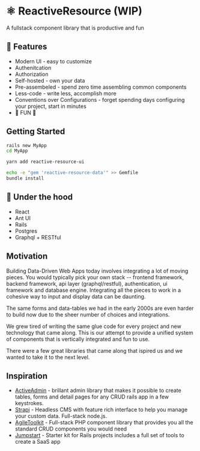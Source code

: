 # ⚛️ ReactiveResource (WIP)
A fullstack component library that is productive and fun

## 🚀 Features
* Modern UI - easy to customize
* Authenitcation
* Authorization
* Self-hosted - own your data
* Pre-assembeled - spend zero time assembling common components
* Less-code - write less, accomplish more
* Conventions over Configurations - forget spending days configuring your project, start in minutes
* 🤪 FUN 🤪

## Getting Started

```bash
rails new MyApp
cd MyApp

yarn add reactive-resource-ui

echo -e "gem 'reactive-resource-data'" >> Gemfile
bundle install
```

## 🚗 Under the hood
* React
* Ant UI
* Rails
* Postgres
* Graphql + RESTful

## Motivation
Building Data-Driven Web Apps today involves integrating a lot of moving pieces. You would typically pick your own stack -- frontend framework, backend framework, api layer (graphql/restful), authentication, ui framework and database engine. Integrating all the pieces to work in a cohesive way to input and display data can be daunting. 

The same forms and data-tables we had in the early 2000s are even harder to build now due to the sheer number of choices and integrations.

We grew tired of writing the same glue code for every project and new technology that came along. This is our attempt to provide a unified system of components that is vertically integrated and fun to use.

There were a few great libraries that came along that ispired us and we wanted to take it to the next level.

## Inspiration

- [ActiveAdmin](https://activeadmin.info/) - brillant admin library that makes it possible to create tables, forms and detail pages for any CRUD rails app in a few keystrokes.
- [Strapi](https://strapi.io/) - Headless CMS with feature rich interface to help you manage your custom data. Full-stack node.js. 
- [AgileToolkit](https://www.agiletoolkit.org/) - Full-stack PHP component library that provides you all the standard CRUD components you would need
- [Jumpstart](https://github.com/excid3/jumpstart/) - Starter kit for Rails projects includes a full set of tools to create a SaaS app
